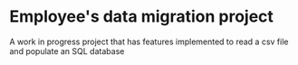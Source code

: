 # Employee's data migration project
A work in progress project that has features implemented to read a csv file and populate an SQL database

